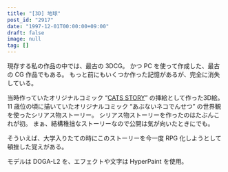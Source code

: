 ```yaml
---
title: "[3D] 地球"
post_id: "2917"
date: "1997-12-01T00:00:00+09:00"
draft: false
image: null
tag: []
---
```



現存する私の作品の中では、最古の 3DCG。
かつ PC を使って作成した、最古の CG 作品でもある。
もっと前にもいくつか作った記憶があるが、完全に消失している。

当時作っていたオリジナルコミック “[CATS STORY](/cats_story)” の挿絵として作った3D絵。
11 歳位の頃に描いていたオリジナルコミック “あぶないネコでんせつ” の世界観を使ったシリアス物ストーリー。
シリアス物ストーリーを作ったのはたぶんこれが初。
まぁ、結構稚拙なストーリーなので公開は気が向いたときにでも。

そういえば、大学入りたての時にこのストーリーを今一度 RPG 化しようとして頓挫した覚えがある。

モデルは DOGA-L2 を、エフェクトや文字は HyperPaint を使用。
